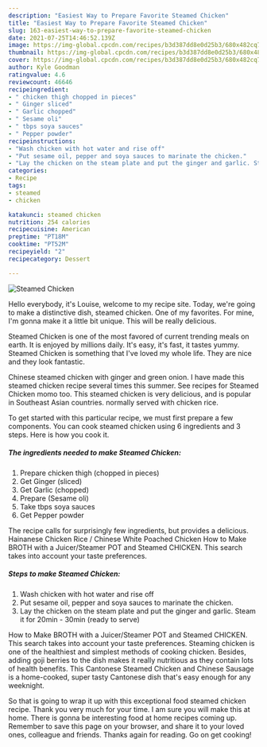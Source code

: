 ```yaml
---
description: "Easiest Way to Prepare Favorite Steamed Chicken"
title: "Easiest Way to Prepare Favorite Steamed Chicken"
slug: 163-easiest-way-to-prepare-favorite-steamed-chicken
date: 2021-07-25T14:46:52.139Z
image: https://img-global.cpcdn.com/recipes/b3d387dd8e0d25b3/680x482cq70/steamed-chicken-recipe-main-photo.jpg
thumbnail: https://img-global.cpcdn.com/recipes/b3d387dd8e0d25b3/680x482cq70/steamed-chicken-recipe-main-photo.jpg
cover: https://img-global.cpcdn.com/recipes/b3d387dd8e0d25b3/680x482cq70/steamed-chicken-recipe-main-photo.jpg
author: Kyle Goodman
ratingvalue: 4.6
reviewcount: 46646
recipeingredient:
- " chicken thigh chopped in pieces"
- " Ginger sliced"
- " Garlic chopped"
- " Sesame oli"
- " tbps soya sauces"
- " Pepper powder"
recipeinstructions:
- "Wash chicken with hot water and rise off"
- "Put sesame oil, pepper and soya sauces to marinate the chicken."
- "Lay the chicken on the steam plate and put the ginger and garlic. Steam it for 20min - 30min (ready to serve)"
categories:
- Recipe
tags:
- steamed
- chicken

katakunci: steamed chicken 
nutrition: 254 calories
recipecuisine: American
preptime: "PT18M"
cooktime: "PT52M"
recipeyield: "2"
recipecategory: Dessert

---
```



![Steamed Chicken](https://img-global.cpcdn.com/recipes/b3d387dd8e0d25b3/680x482cq70/steamed-chicken-recipe-main-photo.jpg)

Hello everybody, it's Louise, welcome to my recipe site. Today, we're going to make a distinctive dish, steamed chicken. One of my favorites. For mine, I'm gonna make it a little bit unique. This will be really delicious.

Steamed Chicken is one of the most favored of current trending meals on earth. It is enjoyed by millions daily. It's easy, it's fast, it tastes yummy. Steamed Chicken is something that I've loved my whole life. They are nice and they look fantastic.

Chinese steamed chicken with ginger and green onion. I have made this steamed chicken recipe several times this summer. See recipes for Steamed Chicken momo too. This steamed chicken is very delicious, and is popular in Southeast Asian countries. normally served with chicken rice.


To get started with this particular recipe, we must first prepare a few components. You can cook steamed chicken using 6 ingredients and 3 steps. Here is how you cook it.

<!--inarticleads1-->

##### The ingredients needed to make Steamed Chicken:

1. Prepare  chicken thigh (chopped in pieces)
1. Get  Ginger (sliced)
1. Get  Garlic (chopped)
1. Prepare  (Sesame oli)
1. Take  tbps soya sauces
1. Get  Pepper powder


The recipe calls for surprisingly few ingredients, but provides a delicious. Hainanese Chicken Rice / Chinese White Poached Chicken How to Make BROTH with a Juicer/Steamer POT and Steamed CHICKEN. This search takes into account your taste preferences. 

<!--inarticleads2-->

##### Steps to make Steamed Chicken:

1. Wash chicken with hot water and rise off
1. Put sesame oil, pepper and soya sauces to marinate the chicken.
1. Lay the chicken on the steam plate and put the ginger and garlic. Steam it for 20min - 30min (ready to serve)


How to Make BROTH with a Juicer/Steamer POT and Steamed CHICKEN. This search takes into account your taste preferences. Steaming chicken is one of the healthiest and simplest methods of cooking chicken. Besides, adding goji berries to the dish makes it really nutritious as they contain lots of health benefits. This Cantonese Steamed Chicken and Chinese Sausage is a home-cooked, super tasty Cantonese dish that&#39;s easy enough for any weeknight. 

So that is going to wrap it up with this exceptional food steamed chicken recipe. Thank you very much for your time. I am sure you will make this at home. There is gonna be interesting food at home recipes coming up. Remember to save this page on your browser, and share it to your loved ones, colleague and friends. Thanks again for reading. Go on get cooking!
